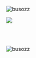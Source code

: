 <p align="left"> <img src="https://komarev.com/ghpvc/?username=busozz" alt="busozz" /> </p>
<img src="https://readme-typing-svg.herokuapp.com?duration=3000&lines=Hi+there+%3A);I'm+Özcan.;I'm+a+React+Developer;I+love+programming+React+Nodejs+JavaScript+projects.">
  </a>

  
  <br> <br>
  



<p><img align="center" src="https://github-readme-stats.vercel.app/api/top-langs?username=busozz&show_icons=true&locale=en&layout=compact" alt="busozz" /></p>

